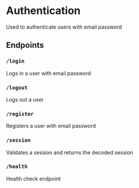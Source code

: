 # Authentication

Used to authenticate users with email password

## Endpoints

### `/login`

Logs in a user with email password

### `/logout`

Logs out a user

### `/register`

Registers a user with email password

### `/session`

Validates a session and returns the decoded session

### `/health`

Health check endpoint
